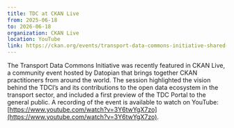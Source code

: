 ```yaml
---
title: TDC at CKAN Live
from: 2025-06-18
to: 2026-06-18
organization: CKAN Live
location: YouTube
link: https://ckan.org/events/transport-data-commons-initiative-shared-data-platform
---
```


The Transport Data Commons Initiative was recently featured in CKAN Live, a community event hosted by Datopian that brings together CKAN practitioners from around the world. The session highlighted the vision behind the TDCI’s and its contributions to the open data ecosystem in the transport sector, and included a first preview of the TDC Portal to the general public. A recording of the event is available to watch on YouTube: [https://www.youtube.com/watch?v=3Y6twYgX7zo](https://www.youtube.com/watch?v=3Y6twYgX7zo).
